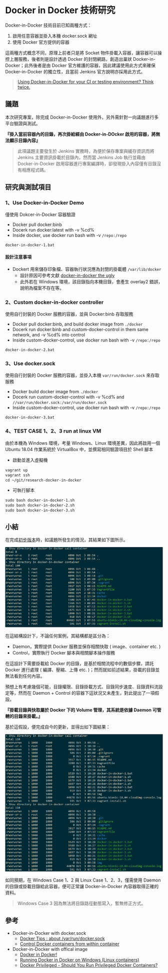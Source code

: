 # Docker in Docker 技術研究

Docker-in-Docker 技術目前已知兩種方式：

1. 啟用任意容器並掛入本機 docker.sock 網址
2. 使用 Docker 官方提供的容器

這兩種方式概念不同，原理上前者只是將 Socket 物件掛載入容器，讓容器可以操控上層服務，後者則是設計透過 Docker 的封閉網路，創造出巢狀 Docker-in-Docker；此外後者是由 Docker 官方維護的容器，因此建議使用此方式來確保 Docker-in-Docker 的獨立性，且當前 Jenkins 官方說明亦採用此方式。
> [Using Docker-in-Docker for your CI or testing environment? Think twice.](https://jpetazzo.github.io/2015/09/03/do-not-use-docker-in-docker-for-ci/)

## 議題

本次研究專案，除完成 Docker-in-Docker 使用外，另外需針對一向議題進行多平台驗證與測試。

**『掛入當前容器內的目錄，再次掛給經由 Docker-in-DOcker 啟用的容器，將無法顯示目錄內容』**
> 此項議題主要發生於 Jenkins 實務時，為便於保存專案與緩存資訊而將 Jenkins 主要資訊掛載於目錄內，然而當 Jenkins Job 執行並藉由 Docker-in-Docker 啟用容器進行專案編譯時，卻發現掛入內容僅有目錄沒有相應程式碼。

## 研究與測試項目

### 1、Use Docker-in-Docker Demo

僅使用 Dokcer-in-Docker 容器驗證

+ Docker pull docker:binb
+ Docerk run docker:latest with -v %cd%
+ Inside docker, use docker run bash with -v ```/repo:/repo```

```
docker-in-docker-1.bat
```

#### 設計注意事項

+ Dockert 用來儲存印象檔、容器執行狀況應為封閉的掛載體 ```/var/lib/docker```
    - 設計原因可參考文獻 [docker-in-docker the ugly](https://jpetazzo.github.io/2015/09/03/do-not-use-docker-in-docker-for-ci/#docker-in-docker-the-ugly)
    - 此外若在 Windows 環境，該目錄指向本機目錄，會產生 overlay2 錯誤，說明為檔案不存在等。

### 2、Custom docker-in-docker controller

使用自行封裝的 Docker 服務的容器，並與 Docker:binb 存取服務

+ Docker pull docker:binb, and build docker image from ```./docker```
+ Docerk run docker:binb and custom-docker-control in them same network, and -v %cd% into control
+ Inside custom-docker-control, use docker run bash with -v ```/repo:/repo```

```
docker-in-docker-2.bat
```

### 3、Use docker.sock

使用自行封裝的 Docker 服務的容器，並掛入本機 ```var/run/docker.sock``` 來存取服務

+ Docker build docker image from ```./docker```
+ Docerk run custom-docker-control with -v %cd% and ```//var/run/docker.sock:/var/run/docker.sock```
+ Inside custom-docker-control, use docker run bash with -v ```/repo:/repo```

```
docker-in-docker-3.bat
```

### 4、TEST CASE 1、2、3 run at linux VM

由於本機為 Windows 環境，考量 Windows、Linux 環境差異，因此將啟用一個 Ubuntu 18.04 作業系統於 VirtualBox 中，並撰寫相同驗證項目於 Shell 腳本

+ 啟動並進入虛擬機

```
vagrant up
vagrant ssh
cd ~/git/research-docker-in-docker
```

+ 可執行腳本

```
sudo bash docker-in-docker-1.sh
sudo bash docker-in-docker-2.sh
sudo bash docker-in-docker-3.sh
```

## 小結

在完成[初步版本](https://github.com/eastmoon/research-docker-in-docker/commit/11db8cd4f31fcc5dadcfc8b29abd3c896ccc15d6)時，如議題所發生的情況，其結果如下圖所示。

![test result](./img/docker-in-docker-test-result-failed.png)

在這結構設計下，不論任何案例，其結構都是區分為：

+ Daemon，實際提供 Docker 服務並保存相關快取 ( image、container etc. )
+ Control，實際執行 Docker 腳本與相關腳本操作服務

在這設計下需要掛載給 Docker 的目錄，是基於相關流程中的數個步驟，請託 Docker 進行處理 ( 編譯、壓縮、上傳 etc. )；然而就如前述結果，掛載的目錄並無法看到任何內容。

預想上有考慮幾個可能，目錄權限、目錄掛載方式、目錄同步速度、目錄資料流設定等，然而在 Daemon + Control 的容器下這狀況又未產生，對此提出了一項假設。

**『掛載目錄與快取屬於 Docker 下的 Volume 管理，其系統是依據 Daemon 可管轄的目錄來掛載。』**

基於這假設，便完成自今的更新，並得出如下圖結果：

![test result](./img/docker-in-docker-test-result-successed.png)

如同預期，在 Windows Case 1、2 與 Linux Case 1、2、3，僅需使用 Daemon 的目錄或掛載目錄給此容器，便可正常讓 Docker-in-Docker 內容器取得正確的資料。
> Windows Case 3 因為無法將目錄路徑動態寫入，暫無修正方式。

## 參考

+ Docker-in-Docker with docker.sock
    - [Docker Tips : about /var/run/docker.sock](https://betterprogramming.pub/about-var-run-docker-sock-3bfd276e12fd)
    - [Control Docker containers from within container](https://fredrikaverpil.github.io/2018/12/14/control-docker-containers-from-within-container/)
+ Docker-in-Docker with offical image
    - [Docker in Docker!](https://hub.docker.com/_/docker)
    - [Running Docker in Docker on Windows (Linux containers)](https://tomgregory.com/running-docker-in-docker-on-windows/)
    - [Docker Privileged - Should You Run Privileged Docker Containers?](https://phoenixnap.com/kb/docker-privileged)
